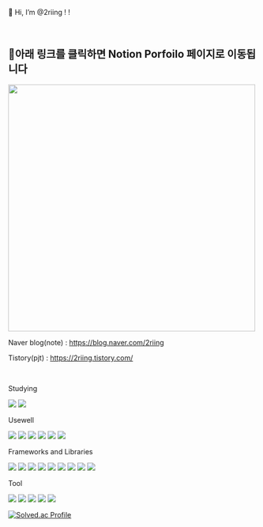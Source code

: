 👋 Hi, I’m @2riing ! !


<br/>


## 🔎아래 링크를 클릭하면 Notion Porfoilo 페이지로 이동됩니다

<a href="https://www.notion.so/Portfoilo-3d852f8eb4af4316b91ab71f873ef7ca" target="_blank">
<img src="https://user-images.githubusercontent.com/97645988/204972672-79ce7582-01ef-4164-8dfb-e389bd842817.png" width="500px"  />
</a>

<br/>

Naver blog(note) : https://blog.naver.com/2riing

Tistory(pjt) : https://2riing.tistory.com/

<br/>



Studying

<img src="https://img.shields.io/badge/Typescript-3178C6?style=flat&logo=typescript&logoColor=white"/> <img src="https://img.shields.io/badge/Next.js-000000?style=flat&logo=Next.js&logoColor=white"/>

Usewell

<img src="https://img.shields.io/badge/javascript-F7DF1E?style=flat&logo=javascript&logoColor=white"/> <img src="https://img.shields.io/badge/python-3776AB?style=flat&logo=python&logoColor=white"/> <img src="https://img.shields.io/badge/mysql-4479A1?style=flat&logo=mysql&logoColor=white"/> <img src="https://img.shields.io/badge/sqlite-003B57?style=flat&logo=sqlite&logoColor=white"/> <img src="https://img.shields.io/badge/css3-1572B6?style=flat&logo=css3&logoColor=white"/> <img src="https://img.shields.io/badge/html5-E34F26?style=flat&logo=html5&logoColor=white"/>

Frameworks and Libraries

<img src="https://img.shields.io/badge/vue.js-4FC08D?style=flat&logo=vue.js&logoColor=white"/> <img src="https://img.shields.io/badge/vuex-4FC08D?style=flat&logo=vuex&logoColor=white"/> <img src="https://img.shields.io/badge/react-61DAFB?style=flat&logo=react&logoColor=white"/> <img src="https://img.shields.io/badge/django-092E20?style=flat&logo=django&logoColor=white"/> <img src="https://img.shields.io/badge/bootstrap-7952B3?style=flat&logo=bootstrap&logoColor=white"/> <img src="https://img.shields.io/badge/styledcomponents-DB7093?style=flat&logo=styled-components&logoColor=white"/> <img src="https://img.shields.io/badge/mui-007FFF?style=flat&logo=mui&logoColor=white"/> <img src="https://img.shields.io/badge/buefy-7957D5?style=flat&logo=buefy&logoColor=white"/> <img src="https://img.shields.io/badge/socket.io-000000?style=flat&logo=socket.io&logoColor=white"/>

Tool

<img src="https://img.shields.io/badge/github-181717?style=flat&logo=github&logoColor=white"/> <img src="https://img.shields.io/badge/jira-0052CC?style=flat&logo=jira&logoColor=white"/> <img src="https://img.shields.io/badge/notion-000000?style=flat&logo=notion&logoColor=white"/> <img src="https://img.shields.io/badge/vercel-000000?style=flat&logo=vercel&logoColor=white"/> <img src="https://img.shields.io/badge/docker-2496ED?style=flat&logo=docker&logoColor=white"/>



[![Solved.ac Profile](http://mazassumnida.wtf/api/v2/generate_badge?boj=2riing)](https://solved.ac/2riing/)
